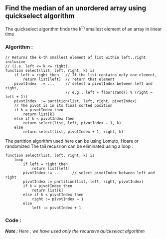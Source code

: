 ## Find the median of an unordered array using quickselect algorithm
The quickselect algorithm finds the k<sup>th</sup> smallest element of an array in linear time
### Algorithm :
```
// Returns the k-th smallest element of list within left..right inclusive
// (i.e. left <= k <= right).
function select(list, left, right, k) is
    if left = right then   // If the list contains only one element,
        return list[left]  // return that element
    pivotIndex  := ...     // select a pivotIndex between left and right,
                           // e.g., left + floor(rand() % (right − left + 1))
    pivotIndex  := partition(list, left, right, pivotIndex)
    // The pivot is in its final sorted position
    if k = pivotIndex then
        return list[k]
    else if k < pivotIndex then
        return select(list, left, pivotIndex − 1, k)
    else
        return select(list, pivotIndex + 1, right, k) 
```
The partition algorithm used here can be using Lomuto, Hoare or randomized
The tail recusrion can be eliminated using a loop :
```
function select(list, left, right, k) is
    loop
        if left = right then
            return list[left]
        pivotIndex := ...     // select pivotIndex between left and right
        pivotIndex := partition(list, left, right, pivotIndex)
        if k = pivotIndex then
            return list[k]
        else if k < pivotIndex then
            right := pivotIndex − 1
        else
            left := pivotIndex + 1
```
### Code :
<i><b>Note : </b>Here , we have used only the recursive quickselect algorithm<i>

